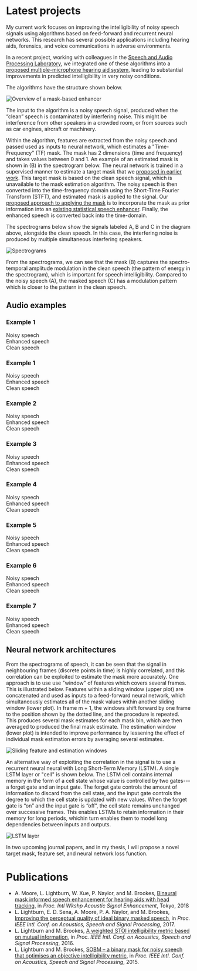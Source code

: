 # Latest projects

My current work focuses on improving the intelligibility of noisy speech signals using algorithms based on feed-forward and recurrent neural networks. This research has several possible applications including hearing aids, forensics, and voice communications in adverse environments. 

In a recent project, working with colleagues in the [Speech and Audio Processing Laboratory](https://www.commsp.ee.ic.ac.uk/~sap/), we integrated one of these algorithms into a [proposed multiple-microphone hearing aid system](https://ieeexplore.ieee.org/document/8521361), leading to substantial improvements in predicted intelligibility in very noisy conditions.

The algorithms have the structure shown below. 

![Overview of a mask-based enhancer](https://leolightburn.github.io/diagrambinarymaskestimator.png)

The input to the algorithm is a noisy speech signal, produced when the “clean” speech is contaminated by interfering noise. This might be interference from other speakers in a crowded room, or from sources such as car engines, aircraft or machinery. 

Within the algorithm, features are extracted from the noisy speech and passed used as inputs to neural network, which estimates a "Time-Frequency" (TF) mask. The mask has 2 dimensions (time and frequency) and takes values between 0 and 1. An example of an estimated mask is shown in (B) in the spectrogram below. The neural network is trained in a supervised manner to estimate a target mask that we [proposed in earlier work](https://ieeexplore.ieee.org/document/7178938). This target mask is based on the clean speech signal, which is unavailable to the mask estimation algorithm. The noisy speech is then converted into the time-frequency domain using the Short-Time Fourier Transform (STFT), and estimated mask is applied to the signal. Our [proposed approach to applying the mask](https://ieeexplore.ieee.org/document/7952238) is to incorporate the mask as prior information into an [existing statistical speech enhancer](https://ieeexplore.ieee.org/document/1001645). Finally, the enhanced speech is converted back into the time-domain. 

The spectrograms below show the signals labeled A, B and C in the diagram above, alongside the clean speech. In this case, the interfering noise is produced by multiple simultaneous interfering speakers.

![Spectrograms](https://leolightburn.github.io/SpectrogramsMaskedSpeech.png)

From the spectrograms, we can see that the mask (B) captures the spectro-temporal amplitude modulation in the clean speech (the pattern of energy in the spectrogram), which is important for speech intelligibility. Compared to the noisy speech (A), the masked speech (C) has a modulation pattern which is closer to the pattern in the clean speech.

## Audio examples

<p><H3>Example 1</H3>
Noisy speech
<audio preload="auto">
    <source src="/mp3 files/noisy1.mp3">
</audio><br style="line-height: 10px" />
Enhanced speech
<audio preload="auto">
    <source src="/mp3 files/MMSEMA1.mp3">
</audio><br style="line-height: 10px" />
Clean speech
<audio preload="auto">
    <source src="/mp3 files/clean1.mp3">
</audio><br style="line-height: 10px" />
</p>

### Example 1
Noisy speech
<audio preload="auto">
    <source src="/mp3 files/noisy1.mp3">
</audio>
<br>
Enhanced speech
<audio preload="auto">
    <source src="/mp3 files/MMSEMA1.mp3">
</audio>
<br>
Clean speech
<audio preload="auto">
    <source src="/mp3 files/clean1.mp3">
</audio>
<br>

### Example 2
Noisy speech
<audio preload="auto">
    <source src="/mp3 files/noisy2.mp3">
</audio>
<br>
Enhanced speech
<audio preload="auto">
    <source src="/mp3 files/MMSEMA2.mp3">
</audio>
<br>
Clean speech
<audio preload="auto">
    <source src="/mp3 files/clean2.mp3">
</audio>
<br>

### Example 3
Noisy speech
<audio preload="auto">
    <source src="/mp3 files/noisy3.mp3">
</audio>
<br>
Enhanced speech
<audio preload="auto">
    <source src="/mp3 files/MMSEMA3.mp3">
</audio>
<br>
Clean speech
<audio preload="auto">
    <source src="/mp3 files/clean3.mp3">
</audio>
<br>

### Example 4
Noisy speech
<audio preload="auto">
    <source src="/mp3 files/noisy4.mp3">
</audio>
<br>
Enhanced speech
<audio preload="auto">
    <source src="/mp3 files/MMSEMA4.mp3">
</audio>
<br>
Clean speech
<audio preload="auto">
    <source src="/mp3 files/clean4.mp3">
</audio>
<br>

### Example 5
Noisy speech
<audio preload="auto">
    <source src="/mp3 files/noisy5.mp3">
</audio>
<br>
Enhanced speech
<audio preload="auto">
    <source src="/mp3 files/MMSEMA5.mp3">
</audio>
<br>
Clean speech
<audio preload="auto">
    <source src="/mp3 files/clean5.mp3">
</audio>
<br>

### Example 6
Noisy speech
<audio preload="auto">
    <source src="/mp3 files/noisy6.mp3">
</audio>
<br>
Enhanced speech
<audio preload="auto">
    <source src="/mp3 files/MMSEMA6.mp3">
</audio>
<br>
Clean speech
<audio preload="auto">
    <source src="/mp3 files/clean6.mp3">
</audio>
<br>

### Example 7
Noisy speech
<audio preload="auto">
    <source src="/mp3 files/noisy7.mp3">
</audio>
<br>
Enhanced speech
<audio preload="auto">
    <source src="/mp3 files/MMSEMA7.mp3">
</audio>
<br>
Clean speech
<audio preload="auto">
    <source src="/mp3 files/clean7.mp3">
</audio>
<br>


## Neural network architectures 
From the spectrograms of speech, it can be seen that the signal in neighbouring frames (discrete points in time) is highly correlated, and this correlation can be exploited to estimate the mask more accurately. One approach is to use use "window" of features which covers several frames. This is illustrated below. Features within a sliding window (upper plot) are concatenated and used as inputs to a feed-forward neural network, which simultaneously estimates all of the mask values within another sliding window (lower plot). In frame m + 1, the windows shift forward by one frame to the position shown by the dotted line, and the procedure is repeated. This produces several mask estimates for each mask bin, which are then averaged to produced the final mask estimate. The estimation window (lower plot) is intended to improve performance by lessening the effect of individual mask estimation errors by averaging several estimates.

![Sliding feature and estimation windows](https://leolightburn.github.io/slidingfeatureestimationwindow.jpg)

An alternative way of exploiting the correlation in the signal is to use a recurrent neural neural with Long Short-Term Memory (LSTM). A single LSTM layer or "cell" is shown below. The LSTM cell contains internal memory in the form of a cell state whose value is controlled by two gates---a forget gate and an input gate. The forget gate controls the amount of information to discard from the cell state, and the input gate controls the degree to which the cell state is updated with new values. When the forget gate is “on” and the input gate is “off”, the cell state remains unchanged over successive frames. This enables LSTMs to retain information in their memory for long periods, whichin turn enables them to model long dependencies between inputs and outputs. 

![LSTM layer](https://leolightburn.github.io/LSTMlayer.JPG)

In two upcoming journal papers, and in my thesis, I will propose a novel target mask, feature set, and neural network loss function.


# Publications

* A. Moore, L. Lightburn, W. Xue, P. Naylor, and M. Brookes, [Binaural mask informed speech enhancement for hearing aids with head tracking](https://ieeexplore.ieee.org/document/8521361), in *Proc. Intl Wkshp Acoustic Signal Enhancement*, Tokyo, 2018
* L. Lightburn, E. D. Sena, A. Moore, P. A. Naylor, and M. Brookes, [Improving the perceptual quality of ideal binary masked speech](https://ieeexplore.ieee.org/document/7952238), in *Proc. IEEE Intl. Conf. on Acoustics, Speech and Signal Processing*, 2017.
* L. Lightburn and M. Brookes, [A weighted STOI intelligibility metric based on mutual information](https://ieeexplore.ieee.org/abstract/document/7472702), in *Proc. IEEE Intl. Conf. on Acoustics, Speech and Signal Processing*, 2016.
* L. Lightburn and M. Brookes, [SOBM – a binary mask for noisy speech that optimises an objective intelligibility metric](https://ieeexplore.ieee.org/abstract/document/7178938), in *Proc. IEEE Intl. Conf. on Acoustics, Speech and Signal Processing*, 2015.
